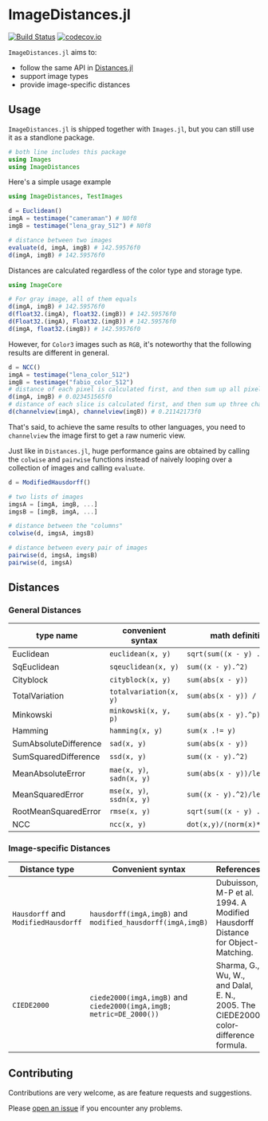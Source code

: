 # ImageDistances.jl

[![Build Status](https://travis-ci.org/JuliaImages/ImageDistances.jl.svg?branch=master)](https://travis-ci.org/JuliaImages/ImageDistances.jl)
[![codecov.io](http://codecov.io/github/JuliaImages/ImageDistances.jl/coverage.svg?branch=master)](http://codecov.io/github/JuliaImages/ImageDistances.jl?branch=master)

`ImageDistances.jl` aims to:

* follow the same API in [Distances.jl](https://github.com/JuliaStats/Distances.jl)
* support image types
* provide image-specific distances

## Usage

`ImageDistances.jl` is shipped together with `Images.jl`, but you can still use it as a standlone package.

```julia
# both line includes this package
using Images
using ImageDistances
```

Here's a simple usage example

```julia
using ImageDistances, TestImages

d = Euclidean()
imgA = testimage("cameraman") # N0f8
imgB = testimage("lena_gray_512") # N0f8

# distance between two images
evaluate(d, imgA, imgB) # 142.59576f0
d(imgA, imgB) # 142.59576f0
```

Distances are calculated regardless of the color type and storage type.

```julia
using ImageCore

# For gray image, all of them equals
d(imgA, imgB) # 142.59576f0
d(float32.(imgA), float32.(imgB)) # 142.59576f0
d(Float32.(imgA), Float32.(imgB)) # 142.59576f0
d(imgA, float32.(imgB)) # 142.59576f0
```

However, for `Color3` images such as `RGB`, it's noteworthy that the following results are
different in general.

```julia
d = NCC()
imgA = testimage("lena_color_512")
imgB = testimage("fabio_color_512")
# distance of each pixel is calculated first, and then sum up all pixels
d(imgA, imgB) # 0.023451565f0
# distance of each slice is calculated first, and then sum up three channels
d(channelview(imgA), channelview(imgB)) # 0.21142173f0
```

That's said, to achieve the same results to other languages, you need to `channelview` the image first to get a raw numeric view.

Just like in `Distances.jl`, huge performance gains are obtained by calling the `colwise` and `pairwise`
functions instead of naively looping over a collection of images and calling `evaluate`.

```julia
d = ModifiedHausdorff()

# two lists of images
imgsA = [imgA, imgB, ...]
imgsB = [imgB, imgA, ...]

# distance between the "columns"
colwise(d, imgsA, imgsB)

# distance between every pair of images
pairwise(d, imgsA, imgsB)
pairwise(d, imgsA)
```

## Distances

### General Distances

| type name               |  convenient syntax         | math definition                   |
| ----------------------- | -------------------------- | --------------------------------- |
|  Euclidean              |  `euclidean(x, y)`         | `sqrt(sum((x - y) .^ 2))`         |
|  SqEuclidean            |  `sqeuclidean(x, y)`       | `sum((x - y).^2)`                 |
|  Cityblock              |  `cityblock(x, y)`         | `sum(abs(x - y))`                 |
|  TotalVariation         |  `totalvariation(x, y)`    | `sum(abs(x - y)) / 2`             |
|  Minkowski              |  `minkowski(x, y, p)`      | `sum(abs(x - y).^p) ^ (1/p)`      |
|  Hamming                |  `hamming(x, y)`           | `sum(x .!= y)`                    |
|  SumAbsoluteDifference  |  `sad(x, y)`               | `sum(abs(x - y))`                 |
|  SumSquaredDifference   |  `ssd(x, y)`               | `sum((x - y).^2)`                 |
|  MeanAbsoluteError      |  `mae(x, y)`, `sadn(x, y)` | `sum(abs(x - y))/len(x)`          |
|  MeanSquaredError       |  `mse(x, y)`, `ssdn(x, y)` | `sum((x - y).^2)/len(x)`          |
|  RootMeanSquaredError   |  `rmse(x, y)`              | `sqrt(sum((x - y) .^ 2))`         |
|  NCC                    |  `ncc(x, y)`               | `dot(x,y)/(norm(x)*norm(y))`      |

### Image-specific Distances

| Distance type | Convenient syntax | References |
|----------|------------------------|------------|
| `Hausdorff` and `ModifiedHausdorff` | `hausdorff(imgA,imgB)` and `modified_hausdorff(imgA,imgB)` | Dubuisson, M-P et al. 1994. A Modified Hausdorff Distance for Object-Matching. |
| `CIEDE2000` | `ciede2000(imgA,imgB)` and `ciede2000(imgA,imgB; metric=DE_2000())` | Sharma, G., Wu, W., and Dalal, E. N., 2005. The CIEDE2000 color‐difference formula. |

## Contributing

Contributions are very welcome, as are feature requests and suggestions.

Please [open an issue](https://github.com/juliohm/ImageDistances.jl/issues) if you encounter
any problems.
